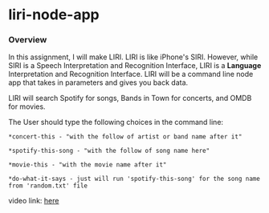 # liri-node-app

### Overview

In this assignment, I will make LIRI. LIRI is like iPhone's SIRI. However, while SIRI is a Speech Interpretation and Recognition Interface, LIRI is a **Language** Interpretation and Recognition Interface. LIRI will be a command line node app that takes in parameters and gives you back data.

LIRI will search Spotify for songs, Bands in Town for concerts, and OMDB for movies.

The User should type the following choices in the command line:

    *concert-this - "with the follow of artist or band name after it"

    *spotify-this-song - "with the follow of song name here"

    *movie-this - "with the movie name after it"

    *do-what-it-says - just will run 'spotify-this-song' for the song name from 'random.txt' file

video link:
[here](https://drive.google.com/file/d/1G10oChAfseOX5lxQyQnvNfIiVPFfSrqu/view)

    
